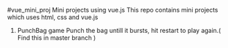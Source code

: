 #vue_mini_proj
Mini projects using vue.js
This repo contains mini projects which uses html, css and vue.js
1) PunchBag game
   Punch the bag untill it bursts, hit restart to play again.( Find this in master branch )


